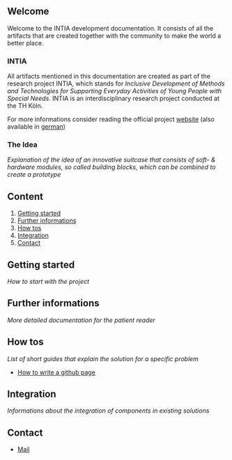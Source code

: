 ## Welcome
Welcome to the INTIA development documentation. It consists of all the artifacts that are created together with the community to make the world a better place. 

### INTIA
All artifacts mentioned in this documentation are created as part of the research project INTIA, which stands for *Inclusive Development of Methods and Technologies for Supporting Everyday Activities of Young People with Special Needs*.
INTIA is an interdisciplinary research project conducted at the TH Köln.

For more informations consider reading the official project [website](https://dites.web.th-koeln.de/forschung/projekte/research-projects-intia/) (also available in [german](https://dites.web.th-koeln.de/forschung/projekte/intia/))

### The Idea
*Explanation of the idea of an innovative suitcase that consists of soft- & hardware modules, so called building blocks, which can be combined to create a prototype*

## Content
1. [Getting started](#Getting-started)
1. [Further informations](#Further-informations)
1. [How tos](#How-tos)
1. [Integration](#Integration)
1. [Contact](#contact)

## Getting started
*How to start with the project*

## Further informations
*More detailed documentation for the patient reader*

## How tos 
*List of short guides that explain the solution for a specific problem*
- [How to write a github page](how_tos/how_to_write_a_github_page.md)

## Integration
*Informations about the integration of components in existing solutions*

## Contact
- [Mail](mailto:INTIA@th-koeln.de)
